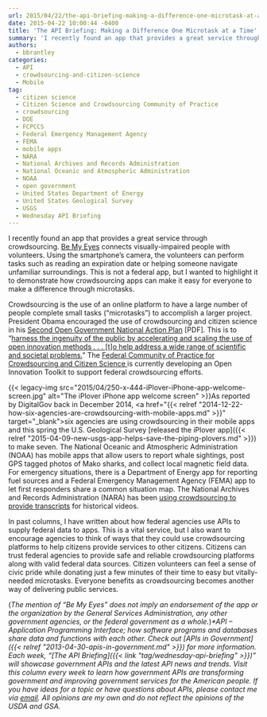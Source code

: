 ```yaml
---
url: 2015/04/22/the-api-briefing-making-a-difference-one-microtask-at-a-time.md
date: 2015-04-22 10:00:44 -0400
title: 'The API Briefing: Making a Difference One Microtask at a Time'
summary: 'I recently found an app that provides a great service through crowdsourcing. Be My Eyes connects visually-impaired people with volunteers. Using the smartphone&rsquo;s camera, the volunteers can perform tasks such as reading an expiration date or helping someone navigate unfamiliar surroundings. This is not a federal app, but I wanted to highlight it to demonstrate how'
authors:
  - bbrantley
categories:
  - API
  - crowdsourcing-and-citizen-science
  - Mobile
tag:
  - citizen science
  - Citizen Science and Crowdsourcing Community of Practice
  - crowdsourcing
  - DOE
  - FCPCCS
  - Federal Emergency Management Agency
  - FEMA
  - mobile apps
  - NARA
  - National Archives and Records Administration
  - National Oceanic and Atmospheric Administration
  - NOAA
  - open government
  - United States Department of Energy
  - United States Geological Survey
  - USGS
  - Wednesday API Briefing
---
```


I recently found an app that provides a great service through crowdsourcing. <a href="http://www.bemyeyes.org/" target="_blank">Be My Eyes</a> connects visually-impaired people with volunteers. Using the smartphone’s camera, the volunteers can perform tasks such as reading an expiration date or helping someone navigate unfamiliar surroundings. This is not a federal app, but I wanted to highlight it to demonstrate how crowdsourcing apps can make it easy for everyone to make a difference through microtasks.

Crowdsourcing is the use of an online platform to have a large number of people complete small tasks (“microtasks”) to accomplish a larger project. President Obama encouraged the use of crowdsourcing and citizen science in his <a href="https://www.whitehouse.gov/sites/default/files/docs/us_national_action_plan_6p.pdf" target="_blank">Second Open Government National Action Plan</a> [PDF]. This is to “<a href="https://www.whitehouse.gov/blog/2014/12/02/designing-citizen-science-and-crowdsourcing-toolkit-federal-government" target="_blank">harness the ingenuity of the public by accelerating and scaling the use of open innovation methods . . . [t]o help address a wide range of scientific and societal problems.</a>” The <a href="http://www2.epa.gov/innovation/federal-community-practice-crowdsourcing-and-citizen-science" target="_blank">Federal Community of Practice for Crowdsourcing and Citizen Science </a>is currently developing an Open Innovation Toolkit to support federal crowdsourcing efforts.

{{< legacy-img src="2015/04/250-x-444-iPlover-iPhone-app-welcome-screen.jpg" alt="The iPlover iPhone app welcome screen" >}}As reported by DigitalGov back in December 2014, <a href="{{< relref "2014-12-22-how-six-agencies-are-crowdsourcing-with-mobile-apps.md" >}}" target="_blank">six agencies are using crowdsourcing in their mobile apps</a> and this spring the U.S. Geological Survey [released the iPlover app]({{< relref "2015-04-09-new-usgs-app-helps-save-the-piping-plovers.md" >}}) to make seven. The National Oceanic and Atmospheric Administration (NOAA) has mobile apps that allow users to report whale sightings, post GPS tagged photos of Mako sharks, and collect local magnetic field data. For emergency situations, there is a Department of Energy app for reporting fuel sources and a Federal Emergency Management Agency (FEMA) app to let first responders share a common situation map. The National Archives and Records Administration (NARA) has been <a href="http://blogs.archives.gov/online-public-access/?p=9397" target="_blank">using crowdsourcing to provide transcripts</a> for historical videos.

In past columns, I have written about how federal agencies use APIs to supply federal data to apps. This is a vital service, but I also want to encourage agencies to think of ways that they could use crowdsourcing platforms to help citizens provide services to other citizens. Citizens can trust federal agencies to provide safe and reliable crowdsourcing platforms along with valid federal data sources. Citizen volunteers can feel a sense of civic pride while donating just a few minutes of their time to easy but vitally-needed microtasks. Everyone benefits as crowdsourcing becomes another way of delivering public services.

(_The mention of “Be My Eyes” does not imply an endorsement of the app or the organization by the General Services Administration, any other government agencies, or the federal government as a whole._)_*API – Application Programming Interface; how software programs and databases share data and functions with each other. Check out [APIs in Government]({{< relref "2013-04-30-apis-in-government.md" >}}) for more information._
_Each week, “[The API Briefing]({{< link "tag/wednesday-api-briefing" >}})” will showcase government APIs and the latest API news and trends. Visit this column every week to learn how government APIs are transforming government and improving government services for the American people. If you have ideas for a topic or have questions about APIs, please contact me via [email](mailto:bill@billbrantley.com). All opinions are my own and do not reflect the opinions of the USDA and GSA._